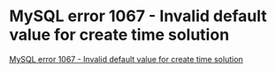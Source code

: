 # MySQL error 1067 - Invalid default value for create time solution
[MySQL error 1067 - Invalid default value for create time solution](https://aiwithcloud.com/2022/09/16/mysql_error_1067___invalid_default_value_for_create_time_solution/)